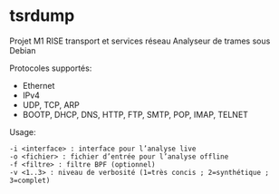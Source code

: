 # tsrdump
Projet M1 RISE transport et services réseau
Analyseur de trames sous Debian

Protocoles supportés: 

- Ethernet
- IPv4
- UDP, TCP, ARP
- BOOTP, DHCP, DNS, HTTP, FTP, SMTP, POP, IMAP, TELNET


Usage:
```
-i <interface> : interface pour l’analyse live
-o <fichier> : fichier d’entrée pour l’analyse offline
-f <filtre> : filtre BPF (optionnel)
-v <1..3> : niveau de verbosité (1=très concis ; 2=synthétique ; 3=complet)
```
